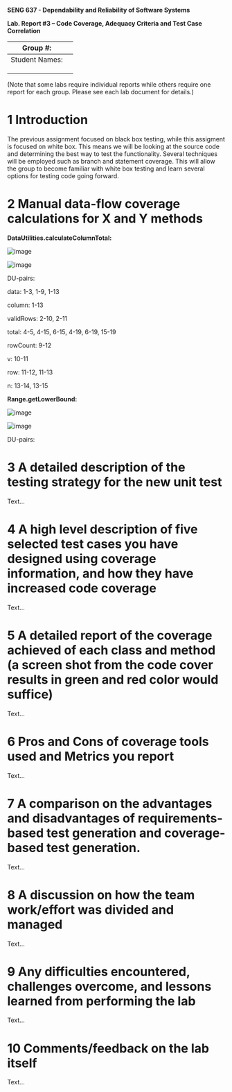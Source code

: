 **SENG 637 - Dependability and Reliability of Software Systems**

**Lab. Report #3 – Code Coverage, Adequacy Criteria and Test Case Correlation**

| Group \#:      |     |
| -------------- | --- |
| Student Names: |     |
|                |     |
|                |     |
|                |     |

(Note that some labs require individual reports while others require one report
for each group. Please see each lab document for details.)

# 1 Introduction

The previous assignment focused on black box testing, while this assigment is focused on white box. This means we will be looking at the source code and determining the best way to test the functionality. Several techniques will be employed such as branch and statement coverage. This will allow the group to become familiar with white box testing and learn several options for testing code going forward.

# 2 Manual data-flow coverage calculations for X and Y methods

**DataUtilities.calculateColumnTotal:**

![image](https://github.com/BradenTink/SENG-637/assets/49459800/1f7cd9e2-f772-4d6f-989f-6bf15ec28422)

![image](https://github.com/BradenTink/SENG-637/assets/49459800/4e9d0d96-65a3-40a8-ac0b-9b5da7facb35)


DU-pairs:

data: 1-3, 1-9, 1-13

column: 1-13

validRows: 2-10, 2-11

total: 4-5, 4-15, 6-15, 4-19, 6-19, 15-19

rowCount: 9-12

v: 10-11

row: 11-12, 11-13

n: 13-14, 13-15

**Range.getLowerBound:**

![image](https://github.com/BradenTink/SENG-637/assets/112363941/5e93b7a5-0e1f-4faa-ad60-7587f836b083)

![image](https://github.com/BradenTink/SENG-637/assets/112363941/9b543166-c9e7-4caf-bb10-e451bc5b92be)

DU-pairs:

# 3 A detailed description of the testing strategy for the new unit test

Text…

# 4 A high level description of five selected test cases you have designed using coverage information, and how they have increased code coverage

Text…

# 5 A detailed report of the coverage achieved of each class and method (a screen shot from the code cover results in green and red color would suffice)

Text…

# 6 Pros and Cons of coverage tools used and Metrics you report

Text…

# 7 A comparison on the advantages and disadvantages of requirements-based test generation and coverage-based test generation.

Text…

# 8 A discussion on how the team work/effort was divided and managed

Text…

# 9 Any difficulties encountered, challenges overcome, and lessons learned from performing the lab

Text…

# 10 Comments/feedback on the lab itself

Text…
